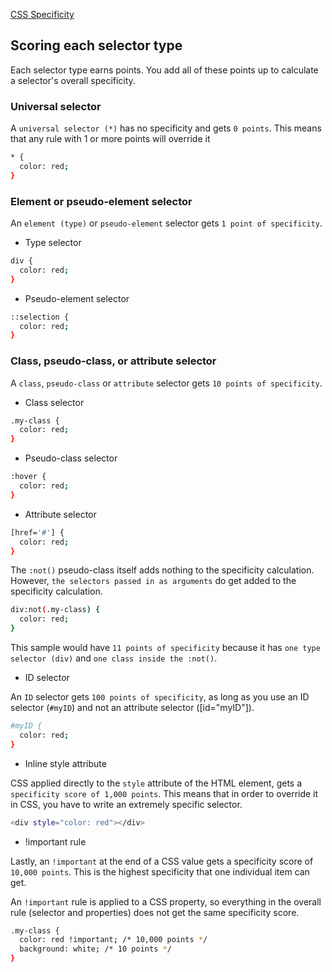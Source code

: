 [CSS Specificity](https://web.dev/learn/css/specificity/)

## Scoring each selector type

Each selector type earns points. You add all of these points up to calculate a selector's overall specificity.

### Universal selector

A `universal selector (*)` has no specificity and gets `0 points`. This means that any rule with 1 or more points will override it

```sh
* {
  color: red;
}
```

### Element or pseudo-element selector

An `element (type)` or `pseudo-element` selector gets `1 point of specificity`.

- Type selector

```sh
div {
  color: red;
}
```

- Pseudo-element selector

```sh
::selection {
  color: red;
}
```

### Class, pseudo-class, or attribute selector

A `class`, `pseudo-class` or `attribute` selector gets `10 points of specificity`.

- Class selector

```sh
.my-class {
  color: red;
}
```

- Pseudo-class selector

```sh
:hover {
  color: red;
}
```

- Attribute selector

```sh
[href='#'] {
  color: red;
}
```

The `:not()` pseudo-class itself adds nothing to the specificity calculation. However, `the selectors passed in as arguments` do get added to the specificity calculation.

```sh
div:not(.my-class) {
  color: red;
}
```

This sample would have `11 points of specificity` because it has `one type selector (div)` and `one class inside the :not()`.

- ID selector

An `ID` selector gets `100 points of specificity`, as long as you use an ID selector (`#myID`) and not an attribute selector ([id="myID"]).

```sh
#myID {
  color: red;
}
```

- Inline style attribute

CSS applied directly to the `style` attribute of the HTML element, gets a `specificity score of 1,000 points`. This means that in order to override it in CSS, you have to write an extremely specific selector.

```sh
<div style="color: red"></div>
```

- !important rule

Lastly, an `!important` at the end of a CSS value gets a specificity score of `10,000 points`. This is the highest specificity that one individual item can get.

An `!important` rule is applied to a CSS property, so everything in the overall rule (selector and properties) does not get the same specificity score.

```sh
.my-class {
  color: red !important; /* 10,000 points */
  background: white; /* 10 points */
}
```




















